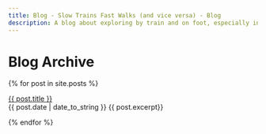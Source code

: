 ```yaml
---
title: Blog - Slow Trains Fast Walks (and vice versa) - Blog
description: A blog about exploring by train and on foot, especially in Málaga province
---
```


# Blog Archive

{% for post in site.posts %}
  <p><a href="{{ post.url }}">{{ post.title }}</a><br>
  {{ post.date | date_to_string }}
  {{ post.excerpt}} </p>
{% endfor %}